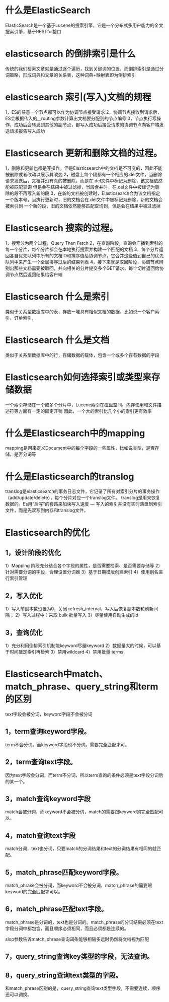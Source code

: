 # 什么是ElasticSearch
ElasticSearch是一个基于Lucene的搜索引擎，它是一个分布式多用户能力的全文搜索引擎，基于RESTful接口

# elasticsearch 的倒排索引是什么
传统的我们检索文章就是通过逐个遍历，找到关键词的位置，而倒排索引是通过分词策略，形成词典和文章的关系表，这种词典+映射表即为倒排索引

# elasticsearch 索引(写入)文档的规程
1，ES的任意一个节点都可以作为协调节点接受请求
2，协调节点接收到请求后，ES会根据传入的__routing参数计算出文档要分配到的节点编号
3，节点执行写操作，成功后会转发到其他的副节点，都写入成功后接受请求的协调节点向客户端发送请求报告写入成功

# Elasticsearch 更新和删除文档的过程。
1，删除和更新也都是写操作，但是Elasticsearch中的文档是不可变的，因此不能被删除或者改动以展示其改变
2，磁盘上每个段都有一个相应的.del文件，当删除请求发送后，文档并没有真的被删除，而是在.del文件中标记为删除，该文档依然能被匹配查询
但是会在结果中被过滤掉，当段合并时，在.del文件中被标记为删除的段不再写入新的段
3，在新的文档被创建时，Elasticsearch会为该文档指定一个版本号，当执行更新时，旧的文档会在.del文件中被标记为删除，新的文档会被索引到
一个新的段，旧的文档依然能够匹配查询到，但是会在结果中被过滤掉

# Elasticsearch 搜索的过程。
1，搜索分为两个过程，Query Then Fetch
2，在查询阶段，查询会广播到索引的每一个分片，每个分片都会在本地执行搜索并构建一个匹配的文档
3，每个分片返回各自优先队列中所有的文档ID和排序值给协调节点，它合并这些值到自己的优先队列中来产生一个全局排序过后的结果列表
4，接下来就是取回阶段，协调节点辨别出那些文档需要被取回，并向相关的分片提交多个GET请求，每个切片返回给协调节点然后返回结果给客户端

# Elasticsearch 什么是索引
类似于关系型数据库中的表，存放一堆具有相似文档的数据，比如说一个客户索引，订单索引，

# Elasticsearch 什么是文档
类似于关系型数据库中的行，存储数据的载体，包含一个或多个存有数据的字段

# Elasticsearch如何选择索引或类型来存储数据
一个索引存储在一个或多个分片中，Lucene索引在磁盘空间、内存使用和文件描述符等方面有一定的固定开销
因此，一个大的索引比几个小的索引更有效率

# 什么是Elasticsearch中的mapping
mapping是用来定义Document中的每个字段的一些属性，比如说类型，是否存储，是否分词等

# 什么是Elasticsearch的translog
translog是elasticsearch的事务日志文件，它记录了所有对索引分片的事务操作（add/update/delete），每个分片对应一个translog文件。
translog是用来恢复数据的。Es用“后写”的套路来加快写入速度 — 写入的索引并没有实时落盘到索引文件，而是先双写到内存和translog文件，

# Elasticsearch的优化
## 1，设计阶段的优化
1）Mapping 阶段充分结合各个字段的属性，是否需要检索、是否需要存储等
2）针对需要分词的字段，合理设置分词器
3）基于日期模版创建索引
4）使用别名进行索引管理
## 2，写入优化
1）写入前副本数设置为0，关闭 refresh_interval，写入后恢复副本数和刷新间隔；
2）写入过程中：采取 bulk 批量写入
3）尽量使用自动生成的id
## 3，查询优化
1）充分利用倒排索引机制能keyword尽量keyword
2）数据量大的时候，可以基于时间敲定索引再检索
3）禁用wildcard
4）禁用批量 terms

# Elasticsearch中match、match_phrase、query_string和term的区别
text字段会被分词，keyword字段不会被分词

## 1，term查询keyword字段。
term不会分词。而keyword字段也不分词。需要完全匹配才可。
## 2，term查询text字段。
因为text字段会分词，而term不分词，所以term查询的条件必须是text字段分词后的某一个。

## 3，match查询keyword字段
match会被分词，而keyword不会被分词，match的需要跟keyword的完全匹配可以。
## 4，match查询text字段
match分词，text也分词，只要match的分词结果和text的分词结果有相同的就匹配。

## 5，match_phrase匹配keyword字段。
match_phrase会被分词，而keyword不会被分词，match_phrase的需要跟keyword的完全匹配才可以。
## 6，match_phrase匹配text字段。
match_phrase是分词的，text也是分词的。match_phrase的分词结果必须在text字段分词中都包含，而且顺序必须相同，而且必须都是连续的。

slop参数告诉match_phrase查询词条能够相隔多远时仍然将文档视为匹配

## 7，query_string查询key类型的字段，无法查询。
## 8，query_string查询text类型的字段。
和match_phrase区别的是，query_string查询text类型字段，不需要连续，顺序还可以调换。





